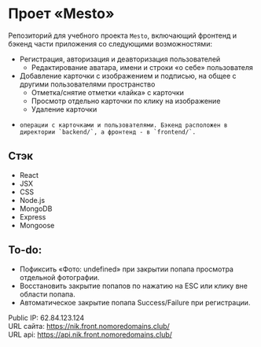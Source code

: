 # Проет «Mesto»  
Репозиторий для учебного проекта `Mesto`, включающий фронтенд и бэкенд части приложения со следующими возможностями:  
* Регистрация, авторизация и деавторизация пользователей  
  * Редактирование аватара, имени и строки «о себе» пользователя
* Добавление карточки с изображением и подписью, на общее с другими пользователями пространство
  * Отметка/снятие отметки «лайка» с карточки
  * Просмотр отдельно карточки по клику на изображение
  * Удаление карточки
*     операции с карточками и пользователями. Бэкенд расположен в директории `backend/`, а фронтенд - в `frontend/`.  
## Стэк
* React 
* JSX
* CSS 
* Node.js 
* MongoDB 
* Express 
* Mongoose

## To-do:
* Пофиксить «Фото: undefined» при закрытии попапа просмотра отдельной фотографии.
* Восстановить закрытие попапов по нажатию на ESC или клику вне области попапа.
* Автоматическое закрытие попапа Success/Failure при регистрации.  
  
Public IP: 62.84.123.124  
URL сайта: https://nik.front.nomoredomains.club/  
URL api: https://api.nik.front.nomoredomains.club/  
